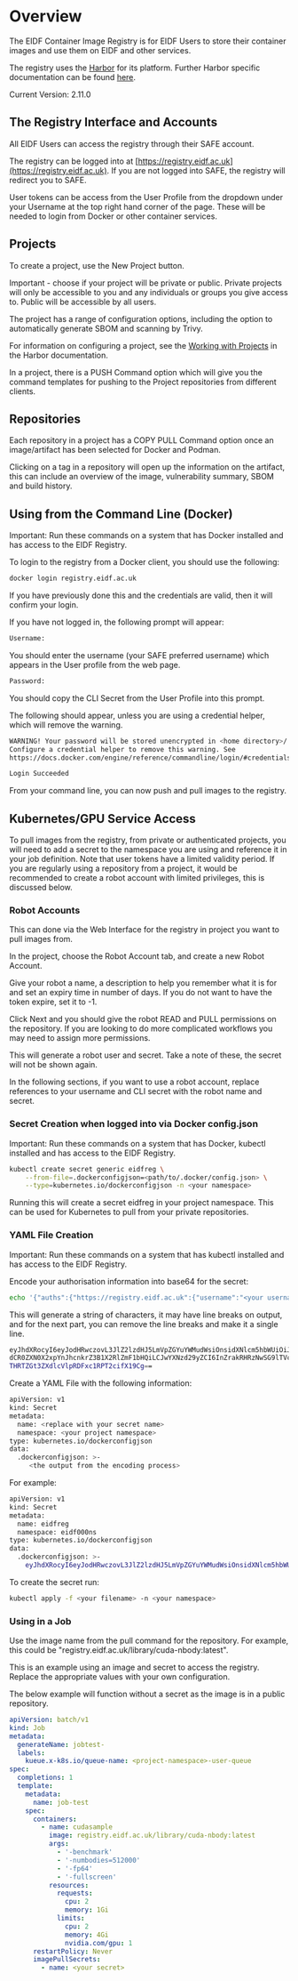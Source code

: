# Overview

The EIDF Container Image Registry is for EIDF Users to store their container images and use them on EIDF and other services.

The registry uses the [Harbor](https://goharbor.io/) for its platform. Further Harbor specific documentation can be found [here](https://goharbor.io/docs/2.11.0). 

Current Version: 2.11.0

## The Registry Interface and Accounts

All EIDF Users can access the registry through their SAFE account.

The registry can be logged into at [https://registry.eidf.ac.uk](https://registry.eidf.ac.uk). If you are not logged into SAFE, the registry will redirect you to SAFE.

User tokens can be access from the User Profile from the dropdown under your Username at the top right hand corner of the page. These will be needed to login from Docker or other container services.

## Projects

To create a project, use the New Project button.

Important - choose if your project will be private or public. Private projects will only be accessible to you and any individuals or groups you give access to. Public will be accessible by all users.

The project has a range of configuration options, including the option to automatically generate SBOM and scanning by Trivy.

For information on configuring a project, see the [Working with Projects](https://goharbor.io/docs/2.11.0/working-with-projects/) in the Harbor documentation.

In a project, there is a PUSH Command option which will give you the command templates for pushing to the Project repositories from different clients.

## Repositories

Each repository in a project has a COPY PULL Command option once an image/artifact has been selected for Docker and Podman.

Clicking on a tag in a repository will open up the information on the artifact, this can include an overview of the image, vulnerability summary, SBOM and build history.

## Using from the Command Line (Docker)

Important: Run these commands on a system that has Docker installed and has access to the EIDF Registry.

To login to the registry from a Docker client, you should use the following:

```bash
docker login registry.eidf.ac.uk
```

If you have previously done this and the credentials are valid, then it will confirm your login.

If you have not logged in, the following prompt will appear:

```bash
Username:
```

You should enter the username (your SAFE preferred username) which appears in the User profile from the web page.

```bash
Password:
```

You should copy the CLI Secret from the User Profile into this prompt.

The following should appear, unless you are using a credential helper, which will remove the warning.

```bash
WARNING! Your password will be stored unencrypted in <home directory>/.docker/config.json.
Configure a credential helper to remove this warning. See
https://docs.docker.com/engine/reference/commandline/login/#credentials-store

Login Succeeded
```

From your command line, you can now push and pull images to the registry.

## Kubernetes/GPU Service Access

To pull images from the registry, from private or authenticated projects, you will need to add a secret to the namespace you are using and reference it in your job definition. Note that user tokens have a limited validity period. If you are regularly using a repository from a project, it would be recommended to create a robot account with limited privileges, this is discussed below.

### Robot Accounts

This can done via the Web Interface for the registry in project you want to pull images from.

In the project, choose the Robot Account tab, and create a new Robot Account.

Give your robot a name, a description to help you remember what it is for and set an expiry time in number of days. If you do not want to have the token expire, set it to -1.

Click Next and you should give the robot READ and PULL permissions on the repository. If you are looking to do more complicated workflows you may need to assign more permissions.

This will generate a robot user and secret. Take a note of these, the secret will not be shown again.

In the following sections, if you want to use a robot account, replace references to your username and CLI secret with the robot name and secret.

### Secret Creation when logged into via Docker config.json

Important: Run these commands on a system that has Docker, kubectl installed and has access to the EIDF Registry.

```bash
kubectl create secret generic eidfreg \
    --from-file=.dockerconfigjson=<path/to/.docker/config.json> \
    --type=kubernetes.io/dockerconfigjson -n <your namespace>
```

Running this will create a secret eidfreg in your project namespace. This can be used for Kubernetes to pull from your private repositories.

### YAML File Creation

Important: Run these commands on a system that has kubectl installed and has access to the EIDF Registry.

Encode your authorisation information into base64 for the secret:

```bash
echo '{"auths":{"https://registry.eidf.ac.uk":{"username":"<your username>","password":"<your CLI Secret>"}}}' | base64
```

This will generate a string of characters, it may have line breaks on output, and for the next part, you can remove the line breaks and make it a single line.

```bash
eyJhdXRocyI6eyJodHRwczovL3JlZ2lzdHJ5LmVpZGYuYWMudWsiOnsidXNlcm5hbWUiOiJyb2Jv
dCR0ZXN0X2xpYnJhcnkrZ3B1X2RlZmF1bHQiLCJwYXNzd29yZCI6InZrakRHRzNwSG9lTVc0bEtp
THRTZGt3ZXdlcVlpRDFxc1RPT2cifX19Cg==
```

Create a YAML File with the following information:

```bash
apiVersion: v1
kind: Secret
metadata:
  name: <replace with your secret name>
  namespace: <your project namespace>
type: kubernetes.io/dockerconfigjson
data:
  .dockerconfigjson: >-
     <the output from the encoding process>
```

For example:

```bash
apiVersion: v1
kind: Secret
metadata:
  name: eidfreg
  namespace: eidf000ns
type: kubernetes.io/dockerconfigjson
data:
  .dockerconfigjson: >-
    eyJhdXRocyI6eyJodHRwczovL3JlZ2lzdHJ5LmVpZGYuYWMudWsiOnsidXNlcm5hbWUiOiJyb2JvdCR0ZXN0X2xpYnJhcnkrZ3B1X2RlZmF1bHQiLCJwYXNzd29yZCI6InZrakRHRzNwSG9lTVc0bEtpTHRTZGt3ZXdlcVlpRDFxc1RPT2cifX19Cg==
```

To create the secret run:

```bash
kubectl apply -f <your filename> -n <your namespace>
```

### Using in a Job

Use the image name from the pull command for the repository. For example, this could be "registry.eidf.ac.uk/library/cuda-nbody:latest".

This is an example using an image and secret to access the registry. Replace the appropriate values with your own configuration.

The below example will function without a secret as the image is in a public repository.

``` yaml
apiVersion: batch/v1
kind: Job
metadata:
  generateName: jobtest-
  labels:
    kueue.x-k8s.io/queue-name: <project-namespace>-user-queue
spec:
  completions: 1
  template:
    metadata:
      name: job-test
    spec:
      containers:
        - name: cudasample
          image: registry.eidf.ac.uk/library/cuda-nbody:latest
          args:
            - '-benchmark'
            - '-numbodies=512000'
            - '-fp64'
            - '-fullscreen'
          resources:
            requests:
              cpu: 2
              memory: 1Gi
            limits:
              cpu: 2
              memory: 4Gi
              nvidia.com/gpu: 1
      restartPolicy: Never
      imagePullSecrets:
        - name: <your secret>
```
